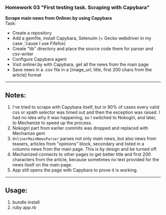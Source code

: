 ### Homework 03 "First testing task. Scraping with Capybara"  
**Scrape main news from Onliner.by using Capybara**  
Task:
* Create a repository
* Add a gemfile, install Capybara, Selenuim (+ Gecko webdriver in my case ,'cause I use Fifefox)
* Create "lib" directory and place the source code there for parser and csv-writer
* Configure Capybara agent
* Visit onliner.by with Capybara, get all the news from the main page
* Save news in a .csv file in a [image_url, title, first 200 chars from the article] format

---
## Notes:
1) I've tried to scrape with Capybara itself, but in 90% of cases every valid css or xpath selector was timed out and then the exception was raised. I had no idea why it was happening, so I switched to Nokogiri, and later, to Mechanize to speed up the process.
2) Nokogiri part from earlier commits was dropped and replaced with Mechanize gem
3) `OnlinerMainNewsParser` parses not only *main* news, but also news from teasers, articles from "opinions" block, secondary and listed in a columns news from the main page. This is by design and be turned off.
4) Mechanized connects to other pages to get better title and first 200 characters from the article, because sometimes no text provided for the news itself on the main page.
5) App still opens the page with Capybara to prove it is working.
---
## Usage:  
1) bundle install
2) ruby app.rb
